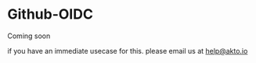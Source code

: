 # Github-OIDC

Coming soon

if you have an immediate usecase for this. please email us at help@akto.io